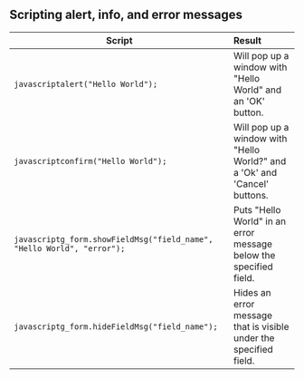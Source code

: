 ## Scripting alert, info, and error messages ##
| Script                                                       | Result                                                       |
| ------------------------------------------------------------ | :----------------------------------------------------------- |
| ```javascriptalert("Hello World"); ```                                     | Will pop up a window with "Hello World" and an 'OK' button.  |
| ```javascriptconfirm("Hello World");```                                    | Will pop up a window with "Hello World?" and a 'Ok' and 'Cancel' buttons. |
| ```javascriptg_form.showFieldMsg("field_name", "Hello World", "error");``` | Puts "Hello World" in an error message below the specified field. |
| ```javascriptg_form.hideFieldMsg("field_name");```                         | Hides an error message that is visible under the specified field. |

